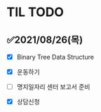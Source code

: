 # TIL TODO
## ✅2021/08/26(목)

- [x] Binary Tree Data Structure
- [x] 운동하기
- [ ] 명지일자리 센터 보고서 준비
- [x] 상담신청








